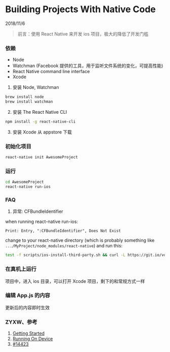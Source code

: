 # Building Projects With Native Code
2018/11/6


> 前言：使用 React Native 来开发 ios 项目，极大的降低了开发门槛

### 依赖
- Node
- Watchman (Facebook 提供的工具，用于监听文件系统的变化，可提高性能)
- React Native command line interface
- Xcode

1. 安装 Node, Watchman
```bash
brew install node
brew install watchman
```


2. 安装 The React Native CLI
```bash
npm install -g react-native-cli
```


3. 安装 Xcode
从 appstore 下载



### 初始化项目
```bash
react-native init AwesomeProject
```

### 运行
```bash
cd AwesomeProject
react-native run-ios
```


### FAQ
1. 异常: CFBundleIdentifier

when running react-native run-ios:

```
Print: Entry, ":CFBundleIdentifier", Does Not Exist
```

change to your react-native directory (which is probably something like `.../MyProject/node_modules/react-native`) and run this:
```bash
test -f scripts/ios-install-third-party.sh && curl -L https://git.io/vd3np | bash || echo must cd to react-native directory first

```


### 在真机上运行
项目中，进入 ios 目录，可以打开 Xcode 项目，剩下的和常规方式一样


### 编辑 App.js 的内容
更新后的内容即时生效



### ZYXW、参考
1. [Getting Started](https://facebook.github.io/react-native/docs/getting-started.html)
2. [Running On Device](https://facebook.github.io/react-native/docs/running-on-device.html)
3. [#14423](https://github.com/facebook/react-native/issues/14423)
